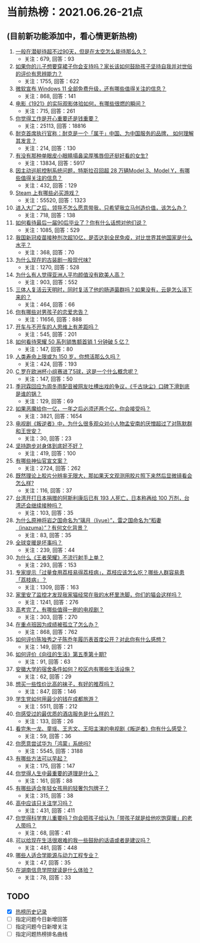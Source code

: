 # 当前热榜：2021.06.26-21点
## (目前新功能添加中，看心情更新热榜)
1. [一般在潜艇待超不过90天，但是在太空怎么能待那么久？](https://www.zhihu.com/question/465762854)
    * 关注：679, 回答：93
2. [如果你的儿子想要穿裙子你会支持吗？家长该如何鼓励孩子坚持自我并对世俗的评价有思辨能力？](https://www.zhihu.com/question/467775786)
    * 关注：1755, 回答：622
3. [微软宣布 Windows 11 全部免费升级，还有哪些值得关注的信息？](https://www.zhihu.com/question/467249610)
    * 关注：868, 回答：141
4. [电影《1921》的实际观影体验如何，有哪些很燃的瞬间？](https://www.zhihu.com/question/467463563)
    * 关注：715, 回答：261
5. [你觉得工作是开心重要还是钱重要？](https://www.zhihu.com/question/390664129)
    * 关注：25113, 回答：18816
6. [耐克首席执行官称：耐克是一个「属于」中国、为中国服务的品牌， 如何理解其发言？](https://www.zhihu.com/question/467825250)
    * 关注：214, 回答：130
7. [有没有那种单眼皮小眼睛塌鼻梁厚嘴唇但还挺好看的女生?](https://www.zhihu.com/question/312374216)
    * 关注：13834, 回答：5917
8. [因主动巡航控制系统问题，特斯拉召回超 28 万辆Model 3、Model Y，有哪些值得关注的信息？](https://www.zhihu.com/question/467798045)
    * 关注：432, 回答：129
9. [Steam 上有哪些必买游戏？](https://www.zhihu.com/question/35296900)
    * 关注：55520, 回答：1323
10. [进入大厂之后，领导不怎么愿意带我，只希望我立马创造价值，该怎么办？](https://www.zhihu.com/question/466550532)
    * 关注：718, 回答：138
11. [如何看待最后一届90后毕业了？你有什么话想对他们说？](https://www.zhihu.com/question/467748410)
    * 关注：1085, 回答：529
12. [我国新冠疫苗接种剂次超10亿，是否达到全民免疫，对比世界其他国家是什么水平？](https://www.zhihu.com/question/466845525)
    * 关注：368, 回答：70
13. [为什么现在的古装剧一股现代味?](https://www.zhihu.com/question/459603184)
    * 关注：1270, 回答：528
14. [为什么有人觉得亚洲人平均颜值没有欧美人高？](https://www.zhihu.com/question/433666039)
    * 关注：903, 回答：552
15. [三体人复活云天明时，同时复活了他的肠道菌群吗？如果没有，云是怎么活下来的？](https://www.zhihu.com/question/466947516)
    * 关注：464, 回答：66
16. [你有哪些对男孩子的恋爱忠告？](https://www.zhihu.com/question/293676302)
    * 关注：11656, 回答：888
17. [开车与不开车的人思维上有差距吗？](https://www.zhihu.com/question/466319507)
    * 关注：545, 回答：201
18. [如何看待荣耀 50 系列销售额首销 1 分钟破 5 亿？](https://www.zhihu.com/question/467418330)
    * 关注：147, 回答：80
19. [人类寿命上限或为 150 岁，你想活那么久吗？](https://www.zhihu.com/question/466968884)
    * 关注：424, 回答：193
20. [C 罗在欧洲杯小组赛进了5球，这是一个什么概念呢？](https://www.zhihu.com/question/467069907)
    * 关注：147, 回答：50
21. [季冠霖回应为周冬雨配音被网友吐槽出戏的争议，《千古玦尘》口碑下滑到底是谁的锅？](https://www.zhihu.com/question/467423413)
    * 关注：129, 回答：69
22. [如果恶魔给你一亿，一年之后必须还两个亿，你会接受吗？](https://www.zhihu.com/question/392418796)
    * 关注：3821, 回答：1654
23. [电视剧《叛逆者》中，为什么很多观众对小人物孟安南的厌憎超过了对陈默群和王世安？](https://www.zhihu.com/question/467236348)
    * 关注：30, 回答：23
24. [坚持跑步对身体到底好不好？](https://www.zhihu.com/question/461618978)
    * 关注：419, 回答：100
25. [有哪些神仙官宣文案？](https://www.zhihu.com/question/449182426)
    * 关注：2724, 回答：262
26. [既然理论上胶片分辨率无限大，那如果天文观测用胶片照下来然后显微镜看会怎么样?](https://www.zhihu.com/question/453975780)
    * 关注：116, 回答：37
27. [台湾开打日本捐赠的阿斯利康后已有 193 人死亡，日本称再给 100 万剂，台湾还会继续接种吗？](https://www.zhihu.com/question/467768491)
    * 关注：103, 回答：35
28. [为什么原神将岩之国命名为“璃月（liyue）”，雷之国命名为“稻妻（inazuma）”？有何文化背景？](https://www.zhihu.com/question/466559443)
    * 关注：83, 回答：35
29. [全球变暖是坏事吗？](https://www.zhihu.com/question/290575660)
    * 关注：239, 回答：44
30. [为什么《王者荣耀》不流行射手上单？](https://www.zhihu.com/question/460375616)
    * 关注：293, 回答：153
31. [专家提示「过量食用荔枝易得荔枝病」，荔枝应该怎么吃？哪些人群容易患「荔枝病」？](https://www.zhihu.com/question/466303304)
    * 关注：1309, 回答：163
32. [家里安了监控才发现我家猫经常在我的水杯里洗脚，你们的猫会这样吗？](https://www.zhihu.com/question/459983017)
    * 关注：1241, 回答：276
33. [高考完了，有哪些值得一刷的电视剧？](https://www.zhihu.com/question/464927679)
    * 关注：303, 回答：270
34. [在重点班因为成绩被孤立了怎么办？](https://www.zhihu.com/question/466006319)
    * 关注：868, 回答：762
35. [如何评价陈独秀之子陈乔年履历表首度公开？对此你有什么感想？](https://www.zhihu.com/question/464933522)
    * 关注：149, 回答：21
36. [如何评价《向往的生活》第五季第十期?](https://www.zhihu.com/question/466097156)
    * 关注：91, 回答：63
37. [安徽大学的宿舍条件如何？校区内有哪些生活设施？](https://www.zhihu.com/question/326840249)
    * 关注：62, 回答：29
38. [想买一些性价比高的袜子，有好的推荐吗？](https://www.zhihu.com/question/32272388)
    * 关注：847, 回答：146
39. [学生党如何用最少的钱在成都旅游？](https://www.zhihu.com/question/60378029)
    * 关注：5511, 回答：212
40. [你感受过的最优质的酒店服务是什么样的？](https://www.zhihu.com/question/36082879)
    * 关注：133, 回答：26
41. [看完朱一龙、童瑶、王志文、王阳主演的电视剧《叛逆者》你有什么感受？](https://www.zhihu.com/question/456962938)
    * 关注：59, 回答：36
42. [你愿意尝试华为「鸿蒙」系统吗?](https://www.zhihu.com/question/374012496)
    * 关注：5545, 回答：3188
43. [有哪些方法可以早起？](https://www.zhihu.com/question/466318823)
    * 关注：175, 回答：147
44. [你觉得人生中最重要的道理是什么？](https://www.zhihu.com/question/465627192)
    * 关注：161, 回答：88
45. [有哪些适合年轻女孩用的轻奢包包牌子？](https://www.zhihu.com/question/35179909)
    * 关注：315, 回答：38
46. [高中应该只关注学习吗？](https://www.zhihu.com/question/464840911)
    * 关注：431, 回答：411
47. [你觉得科学育儿重要吗？你会把孩子给认为「带孩子就是给他吃饱穿暖」的老人带吗？](https://www.zhihu.com/question/464732842)
    * 关注：68, 回答：41
48. [可以给现在生活很艰难的我一些鼓励的话语或者是建议吗？](https://www.zhihu.com/question/465001166)
    * 关注：481, 回答：448
49. [哪些人适合学能源与动力工程专业？](https://www.zhihu.com/question/404778160)
    * 关注：47, 回答：35
50. [在湖南信息学院就读是什么体验？](https://www.zhihu.com/question/278345523)
    * 关注：78, 回答：33
## TODO
* [x] [热榜历史记录](hot_history/AllHot.md)
* [ ] 指定问题今日新增回答
* [ ] 指定问题今日新增关注
* [ ] 指定问题热榜排名曲线
